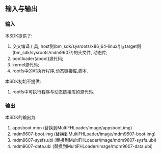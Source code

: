 
## 输入与输出

### 输入

本SDK提供了:

1. 交叉编译工具, host侧(bm_sdk/sysroots/x86_64-linux/)与target侧(bm_sdk/sysroots/mdm9607/)的头文件, 动态库;
2. bootloader(aboot)源代码;
3. kernel源代码;
4. rootfs中的可执行程序,动态链接库,脚本.

本SDK初始不提供:
1. rootfs中可执行程序与动态链接库的源代码.

### 输出

本SDK的输出为:
1. appsboot.mbn (替换到MultiFHLoader/image/appsboot.img)
2. mdm9607-boot.img (替换到MultiFHLoader/image/mdm9607-boot.img)
3. mdm9607-sysfs.ubi (替换到MultiFHLoader/image/mdm9607-sysfs.ubi)
3. mdm9607-data.ubi (替换到MultiFHLoader/image/mdm9607-data.ubi)

